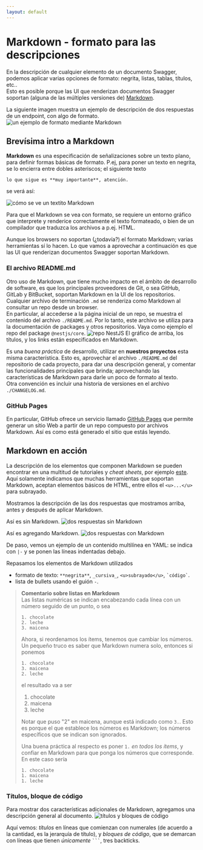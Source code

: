 ```yaml
---
layout: default
---
```


# Markdown - formato para las descripciones
En la descripción de cualquier elemento de un documento Swagger, podemos aplicar varias opciones de formato: negrita, listas, tablas, títulos, etc..  
Esto es posible porque las UI que renderizan documentos Swagger soportan (alguna de las múltiples versiones de) [Markdown](https://en.wikipedia.org/wiki/Markdown).

La siguiente imagen muestra un ejemplo de descripción de dos respuestas de un endpoint, con algo de formato.
![un ejemplo de formato mediante Markdown](./images/markdown-first-example.jpg)


## Brevísima intro a Markdown
**Markdown** es una especificación de señalizaciones sobre un texto plano, para definir formas básicas de formato. 
P.ej, para poner un texto en negrita, se lo encierra entre dobles asteriscos; el siguiente texto
```
lo que sigue es **muy importante**, atención.
```
se verá así:

![cómo se ve un textito Markdown](./images/markdown-micro-text.jpg)

Para que el Markdown se vea con formato, se requiere un entorno gráfico que interprete y renderice correctamente el texto formateado, o bien de un compilador que traduzca los archivos a p.ej. HTML.

Aunque los browsers no soportan (¿todavía?) el formato Markdown; varias herramientas sí lo hacen. Lo que vamos a aprovechar a continuación es que las UI que renderizan documentos Swagger soportan Markdown.


### El archivo README.md
Otro uso de Markdown, que tiene mucho impacto en el ámbito de desarrollo de software, es que los principales proveedores de Git, o sea GitHub, GitLab y BitBucket, soportan Markdown en la UI de los repositorios. Cualquier archivo de terminación `.md` se renderiza como Markdown al consultar un repo desde un browser.  
En particular, al accederse a la página inicial de un repo, se muestra el contenido del archivo `./README.md`. Por lo tanto, este archivo se utiliza para la documentación de packages y otros repositorios. Vaya como ejemplo el repo del package `@nestjs/core`.
![repo NestJS](./images/nestjs-repo.jpg)
El gráfico de arriba, los títulos, y los links están especificados en Markdown.

Es una _buena práctica_ de desarrollo, utilizar en **nuestros proyectos** esta misma característica. 
Esto es, aprovechar el archivo `./README.md` del repositorio de cada proyecto, para dar una descripción general, y comentar las funcionalidades principales que brinda; aprovechando las características de Markdown para darle un poco de formato al texto.  
Otra convención es incluir una historia de versiones en el archivo `./CHANGELOG.md`.


### GitHub Pages
En particular, GitHub ofrece un servicio llamado [GitHub Pages](https://pages.github.com/) que permite generar un sitio Web a partir de un repo compuesto por archivos Markdown. Así es como está generado el sitio que estás leyendo.


## Markdown en acción
La descripción de los elementos que componen Markdown se pueden encontrar en una multitud de tutoriales y _cheat sheets_, por ejemplo [este](https://www.markdownguide.org/cheat-sheet/). 
Aquí solamente indicamos que muchas herramientas que soportan Markdown, aceptan elementos básicos de HTML, entre ellos el `<u>...</u>` para subrayado.

Mostramos la descripción de las dos respuestas que mostramos arriba, antes y después de aplicar Markdown.

Así es sin Markdown.
![dos respuestas sin Markdown](./images/two-responses-before-markdown.jpg)

Así es agregando Markdown.
![dos respuestas con Markdown](./images/two-responses-after-markdown.jpg)

De paso, vemos un ejemplo de un contenido multilínea en YAML: se indica con `|-` y se ponen las líneas indentadas debajo.

Repasamos los elementos de Markdown utilizados
- formato de texto: `**negrita**`, `_cursiva_`, `<u>subrayado</u>`, `` `código` ``.
- lista de bullets usando el guión `-`.

> **Comentario sobre listas en Markdown**  
> Las listas numéricas se indican encabezando cada línea con un número seguido de un punto, o sea 
> ```
> 1. chocolate
> 2. leche
> 3. maicena
> ```
> Ahora, si reordenamos los ítems, tenemos que cambiar los números.   
> Un pequeño truco es saber que Markdown numera solo, entonces si ponemos
> ```
> 1. chocolate
> 3. maicena
> 2. leche
> ```
> el resultado va a ser
> 1. chocolate
> 3. maicena
> 2. leche
>
> Notar que puso "2" en maicena, aunque está indicado como `3.`. Esto es porque el que establece los números es Markdown; los números específicos que se indican son ignorados.
>
> Una buena práctica al respecto es poner `1.` _en todos los ítems_, y confiar en Markdown para que ponga los números que corresponde. En este caso sería
> ```
> 1. chocolate
> 1. maicena
> 1. leche
> ```


### Títulos, bloque de código
Para mostrar dos características adicionales de Markdown, agregamos una descripción general al documento.
![títulos y bloques de código](./images/markdown-title-code-block.jpg)

Aquí vemos: _títulos_ en líneas que comienzan con numerales (de acuerdo a la cantidad, es la jerarquía de título), y _bloques de código_, que se demarcan con líneas que tienen _únicamente_ `` ``` ``, tres backticks.

